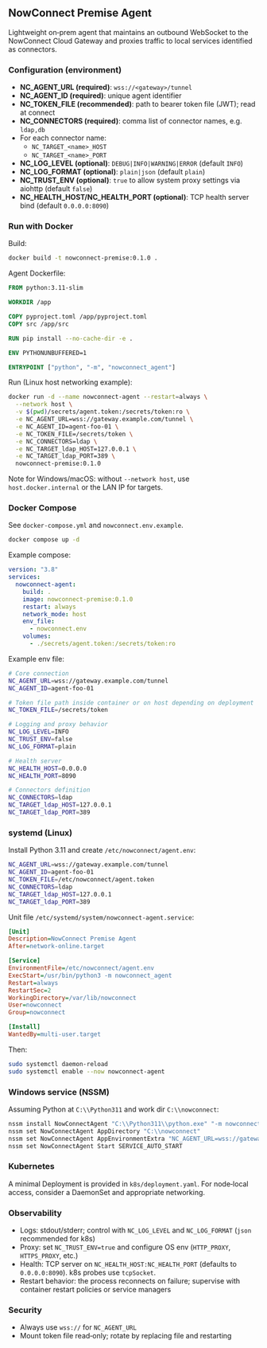 ## NowConnect Premise Agent

Lightweight on‑prem agent that maintains an outbound WebSocket to the NowConnect Cloud Gateway and proxies traffic to local services identified as connectors.

### Configuration (environment)

- **NC_AGENT_URL (required)**: `wss://<gateway>/tunnel`
- **NC_AGENT_ID (required)**: unique agent identifier
- **NC_TOKEN_FILE (recommended)**: path to bearer token file (JWT); read at connect
- **NC_CONNECTORS (required)**: comma list of connector names, e.g. `ldap,db`
- For each connector name:
  - `NC_TARGET_<name>_HOST`
  - `NC_TARGET_<name>_PORT`
- **NC_LOG_LEVEL (optional)**: `DEBUG|INFO|WARNING|ERROR` (default `INFO`)
- **NC_LOG_FORMAT (optional)**: `plain|json` (default `plain`)
- **NC_TRUST_ENV (optional)**: `true` to allow system proxy settings via aiohttp (default `false`)
- **NC_HEALTH_HOST/NC_HEALTH_PORT (optional)**: TCP health server bind (default `0.0.0.0:8090`)

### Run with Docker

Build:

```bash
docker build -t nowconnect-premise:0.1.0 .
```

Agent Dockerfile:

```dockerfile
FROM python:3.11-slim

WORKDIR /app

COPY pyproject.toml /app/pyproject.toml
COPY src /app/src

RUN pip install --no-cache-dir -e .

ENV PYTHONUNBUFFERED=1

ENTRYPOINT ["python", "-m", "nowconnect_agent"]
```

Run (Linux host networking example):

```bash
docker run -d --name nowconnect-agent --restart=always \
  --network host \
  -v $(pwd)/secrets/agent.token:/secrets/token:ro \
  -e NC_AGENT_URL=wss://gateway.example.com/tunnel \
  -e NC_AGENT_ID=agent-foo-01 \
  -e NC_TOKEN_FILE=/secrets/token \
  -e NC_CONNECTORS=ldap \
  -e NC_TARGET_ldap_HOST=127.0.0.1 \
  -e NC_TARGET_ldap_PORT=389 \
  nowconnect-premise:0.1.0
```

Note for Windows/macOS: without `--network host`, use `host.docker.internal` or the LAN IP for targets.

### Docker Compose

See `docker-compose.yml` and `nowconnect.env.example`.

```bash
docker compose up -d
```

Example compose:

```yaml
version: "3.8"
services:
  nowconnect-agent:
    build: .
    image: nowconnect-premise:0.1.0
    restart: always
    network_mode: host
    env_file:
      - nowconnect.env
    volumes:
      - ./secrets/agent.token:/secrets/token:ro
```

Example env file:

```bash
# Core connection
NC_AGENT_URL=wss://gateway.example.com/tunnel
NC_AGENT_ID=agent-foo-01

# Token file path inside container or on host depending on deployment
NC_TOKEN_FILE=/secrets/token

# Logging and proxy behavior
NC_LOG_LEVEL=INFO
NC_TRUST_ENV=false
NC_LOG_FORMAT=plain

# Health server
NC_HEALTH_HOST=0.0.0.0
NC_HEALTH_PORT=8090

# Connectors definition
NC_CONNECTORS=ldap
NC_TARGET_ldap_HOST=127.0.0.1
NC_TARGET_ldap_PORT=389
```

### systemd (Linux)

Install Python 3.11 and create `/etc/nowconnect/agent.env`:

```bash
NC_AGENT_URL=wss://gateway.example.com/tunnel
NC_AGENT_ID=agent-foo-01
NC_TOKEN_FILE=/etc/nowconnect/agent.token
NC_CONNECTORS=ldap
NC_TARGET_ldap_HOST=127.0.0.1
NC_TARGET_ldap_PORT=389
```

Unit file `/etc/systemd/system/nowconnect-agent.service`:

```ini
[Unit]
Description=NowConnect Premise Agent
After=network-online.target

[Service]
EnvironmentFile=/etc/nowconnect/agent.env
ExecStart=/usr/bin/python3 -m nowconnect_agent
Restart=always
RestartSec=2
WorkingDirectory=/var/lib/nowconnect
User=nowconnect
Group=nowconnect

[Install]
WantedBy=multi-user.target
```

Then:

```bash
sudo systemctl daemon-reload
sudo systemctl enable --now nowconnect-agent
```

### Windows service (NSSM)

Assuming Python at `C:\\Python311` and work dir `C:\\nowconnect`:

```bat
nssm install NowConnectAgent "C:\\Python311\\python.exe" "-m nowconnect_agent"
nssm set NowConnectAgent AppDirectory "C:\\nowconnect"
nssm set NowConnectAgent AppEnvironmentExtra "NC_AGENT_URL=wss://gateway.example.com/tunnel" "NC_AGENT_ID=agent-foo-01" "NC_TOKEN_FILE=C:\\nowconnect\\agent.token" "NC_CONNECTORS=ldap" "NC_TARGET_ldap_HOST=127.0.0.1" "NC_TARGET_ldap_PORT=389"
nssm set NowConnectAgent Start SERVICE_AUTO_START
```

### Kubernetes

A minimal Deployment is provided in `k8s/deployment.yaml`. For node‑local access, consider a DaemonSet and appropriate networking.

### Observability

- Logs: stdout/stderr; control with `NC_LOG_LEVEL` and `NC_LOG_FORMAT` (`json` recommended for k8s)
- Proxy: set `NC_TRUST_ENV=true` and configure OS env (`HTTP_PROXY`, `HTTPS_PROXY`, etc.)
- Health: TCP server on `NC_HEALTH_HOST:NC_HEALTH_PORT` (defaults to `0.0.0.0:8090`). k8s probes use `tcpSocket`.
- Restart behavior: the process reconnects on failure; supervise with container restart policies or service managers

### Security

- Always use `wss://` for `NC_AGENT_URL`
- Mount token file read‑only; rotate by replacing file and restarting

